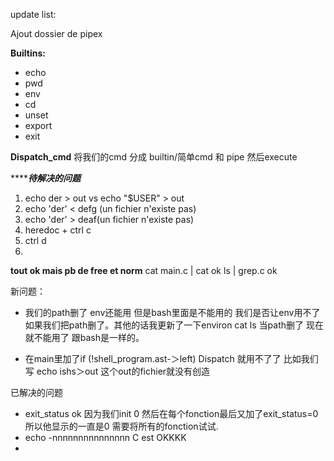 update list: 

Ajout dossier de pipex

**Builtins:**
- echo
- pwd
- env
- cd
- unset
- export
- exit

**Dispatch_cmd**
将我们的cmd 分成 builtin/简单cmd 和 pipe 然后execute

***************待解决的问题***********
1. echo der > out vs  echo "$USER" > out
3. echo 'der' < defg (un fichier n'existe pas)
4. echo 'der' > deaf(un fichier n'existe pas)
5. heredoc + ctrl c
6. ctrl d
7. 

**tout ok mais pb de free et norm**
cat main.c | cat ok
ls | grep.c ok 


新问题： 
- 我们的path删了 env还能用 但是bash里面是不能用的 我们是否让env用不了如果我们把path删了。其他的话我更新了一下environ cat ls 当path删了 现在就不能用了 跟bash是一样的。 

- 在main里加了if (!shell_program.ast-＞left)  Dispatch 就用不了了
比如我们写 echo ishs＞out 这个out的fichier就没有创造


已解决的问题
- exit_status ok 因为我们init 0 然后在每个fonction最后又加了exit_status=0 所以他显示的一直是0 需要将所有的fonction试试.
- echo -nnnnnnnnnnnnnnn C est OKKKK
- 
